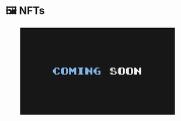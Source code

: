 # 🖼️ NFTs

<figure><img src="../../.gitbook/assets/image-removebg-preview_(20)-transformed.jpeg" alt=""><figcaption></figcaption></figure>

